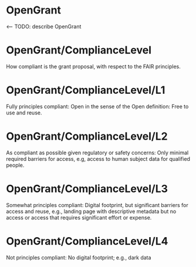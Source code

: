 # OpenGrant
<-- TODO: describe OpenGrant

# OpenGrant/ComplianceLevel
How compliant is the grant proposal, with respect to the FAIR principles.

# OpenGrant/ComplianceLevel/L1
Fully principles compliant:  Open in the sense of the Open definition:  Free to use and reuse.

# OpenGrant/ComplianceLevel/L2
As compliant as possible given regulatory or safety concerns:  Only minimal required barriers for access, e.g, access to human subject data for qualified people.

# OpenGrant/ComplianceLevel/L3
Somewhat principles compliant:  Digital footprint, but significant barriers for access and reuse, e.g., landing page with descriptive metadata but no access or access that requires significant effort or expense.

# OpenGrant/ComplianceLevel/L4
Not principles compliant:  No digital footprint;  e.g., dark data
